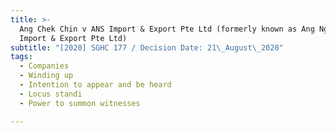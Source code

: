 ```yaml
---
title: >-
  Ang Chek Chin v ANS Import & Export Pte Ltd (formerly known as Ang Ngee Seng
  Import & Export Pte Ltd)
subtitle: "[2020] SGHC 177 / Decision Date: 21\_August\_2020"
tags:
  - Companies
  - Winding up
  - Intention to appear and be heard
  - Locus standi
  - Power to summon witnesses

---
```


